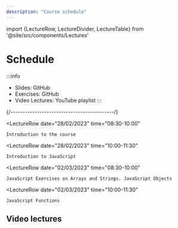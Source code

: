 ```yaml
---
description: "Course schedule"
---
```


import {LectureRow, LectureDivider, LectureTable} from '@site/src/components/Lectures'


# Schedule

:::info
- Slides: GitHub
- Exercises: GitHub
- Video Lectures: YouTube playlist
:::

<LectureTable defaultTeacher="Luigi De Russis" defaultType="Lecture" showMaterial={false} language='EN'>

<LectureDivider topic='Week 01'/>{/*-------------------------------------------*/}


<LectureRow
    date="28/02/2023" time="08:30-10:00"
>
    Introduction to the course
</LectureRow>

<LectureRow 
    date="28/02/2023" time="10:00-11:30"
>
    Introduction to JavaScript
</LectureRow>

<LectureRow
    date="02/03/2023" time="08:30-10:00"
>
    JavaScript Exercises on Arrays and Strings. JavaScript Objects
</LectureRow>


<LectureRow
    date="02/03/2023" time="10:00-11:30"
>
    JavaScript Functions
</LectureRow>

</LectureTable>

## Video lectures

